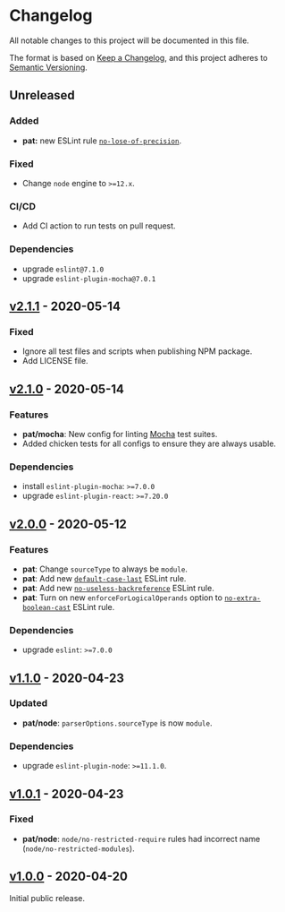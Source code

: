 # Changelog

All notable changes to this project will be documented in this file.

The format is based on [Keep a Changelog](https://keepachangelog.com/en/1.0.0/),
and this project adheres to [Semantic Versioning](https://semver.org/spec/v2.0.0.html).

## Unreleased

### Added

- **pat:** new ESLint rule [`no-lose-of-precision`][no-lose-of-precision].

### Fixed

- Change `node` engine to `>=12.x`.

### CI/CD

- Add CI action to run tests on pull request.

### Dependencies

- upgrade `eslint@7.1.0`
- upgrade `eslint-plugin-mocha@7.0.1`

[no-lose-of-precision]: https://eslint.org/docs/rules/no-loss-of-precision

## [v2.1.1]() - 2020-05-14

### Fixed

- Ignore all test files and scripts when publishing NPM package.
- Add LICENSE file.

## [v2.1.0]() - 2020-05-14

### Features

- **pat/mocha**: New config for linting [Mocha][mocha] test suites.
- Added chicken tests for all configs to ensure they are always usable.

### Dependencies

- install `eslint-plugin-mocha`: `>=7.0.0`
- upgrade `eslint-plugin-react`: `>=7.20.0`

[mocha]: https://mochajs.org/

## [v2.0.0]() - 2020-05-12

### Features

- **pat**: Change `sourceType` to always be `module`.
- **pat**: Add new [`default-case-last`][default-case-last] ESLint rule.
- **pat**: Add new [`no-useless-backreference`][no-useless-backreference] ESLint rule.
- **pat**: Turn on new `enforceForLogicalOperands` option to [`no-extra-boolean-cast`][no-extra-boolean-cast] ESLint rule.

[default-case-last]: https://eslint.org/docs/rules/default-case-last
[no-extra-boolean-cast]: https://eslint.org/docs/rules/no-extra-boolean-cast
[no-useless-backreference]: https://eslint.org/docs/rules/no-useless-backreference

### Dependencies

- upgrade `eslint`: `>=7.0.0`

## [v1.1.0]() - 2020-04-23

### Updated

- **pat/node**: `parserOptions.sourceType` is now `module`.

### Dependencies

- upgrade `eslint-plugin-node`: `>=11.1.0`.

## [v1.0.1]() - 2020-04-23

### Fixed

- **pat/node**: `node/no-restricted-require` rules had incorrect name (`node/no-restricted-modules`).

## [v1.0.0]() - 2020-04-20

Initial public release.
